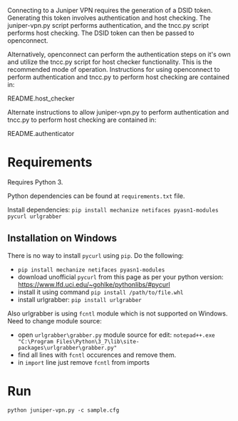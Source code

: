 Connecting to a Juniper VPN requires the generation of a DSID token.
Generating this token involves authentication and host checking. The
juniper-vpn.py script performs authentication, and the tncc.py script
performs host checking. The DSID token can then be passed to openconnect.

Alternatively, openconnect can perform the authentication steps on it's own
and utilize the tncc.py script for host checker functionality. This is
the recommended mode of operation. Instructions for using openconnect to
perform authentication and tncc.py to perform host checking are contained in:

README.host_checker

Alternate instructions to allow juniper-vpn.py to perform authentication and
tncc.py to perform host checking are contained in:

README.authenticator

# Requirements
Requires Python 3.

Python dependencies can be found at `requirements.txt` file.

Install dependencies:
`pip install mechanize netifaces pyasn1-modules pycurl urlgrabber`

## Installation on Windows
There is no way to install `pycurl` using `pip`.
Do the following:

 * `pip install mechanize netifaces pyasn1-modules`
 * download unofficial `pycurl` from this page as per your python version: https://www.lfd.uci.edu/~gohlke/pythonlibs/#pycurl
 * install it using command `pip install /path/to/file.whl`
 * install urlgrabber: `pip install urlgrabber`

Also urlgrabber is using `fcntl` module which is not supported on Windows.
Need to  change module source:

 * open `urlgrabber\grabber.py` module source for edit: `notepad++.exe "C:\Program Files\Python\3_7\lib\site-packages\urlgrabber\grabber.py"`
 * find all lines with `fcntl` occurences and remove them.
 * in `import` line just remove `fcntl` from imports

# Run
`python juniper-vpn.py -c sample.cfg`